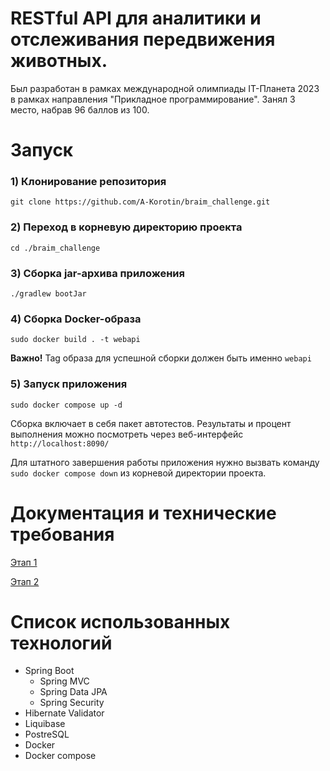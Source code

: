 # RESTful API для аналитики и отслеживания передвижения животных.
Был разработан в рамках международной олимпиады IT-Планета 2023 в рамках направления "Прикладное программирование". Занял 3 место, набрав 96 баллов из 100.

# Запуск
### 1) Клонирование репозитория
```
git clone https://github.com/A-Korotin/braim_challenge.git
```
### 2) Переход в корневую директорию проекта
```
cd ./braim_challenge
```
### 3) Сборка jar-архива приложения
```
./gradlew bootJar
```
### 4) Сборка Docker-образа
```
sudo docker build . -t webapi
``` 
**Важно!** Tag образа для успешной сборки должен быть именно ``webapi``
### 5) Запуск приложения
```
sudo docker compose up -d
```
Сборка включает в себя пакет автотестов. Результаты и процент выполнения можно посмотреть через веб-интерфейс ``http://localhost:8090/``

Для штатного завершения работы приложения нужно вызвать команду ``sudo docker compose down`` из корневой директории проекта.


# Документация и технические требования
[Этап 1](https://docs.google.com/document/d/1lXfve2LdLSTLqlCnwzN4jSAjz6U18l1nlgK0pivJGhA/edit?usp=sharing)

[Этап 2](https://docs.google.com/document/d/1993TlC2lphBT2r0oQe_TJvPapzgyZcHZ8QCwms6i734/edit?usp=sharing)

# Список использованных технологий
- Spring Boot
  - Spring MVC
  - Spring Data JPA
  - Spring Security
- Hibernate Validator
- Liquibase
- PostreSQL
- Docker
- Docker compose 
